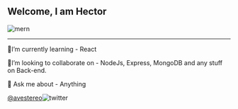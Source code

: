 ## Welcome, I am Hector
![mern](https://user-images.githubusercontent.com/58500221/87241978-6b838380-c420-11ea-8ef3-34cc16d8cd5f.png)


___
🧐I’m currently learning - React

🤝I’m looking to collaborate on - NodeJs, Express, MongoDB and any stuff on Back-end.

💬 Ask me about - Anything

[@avestereo](https://www.twitter.com/avestereo)![twitter](https://user-images.githubusercontent.com/58500221/87242177-4db71e00-c422-11ea-8248-6b917997f6b5.png)



